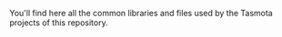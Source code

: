 You'll find here all the common libraries and files used by the Tasmota projects of this repository.
